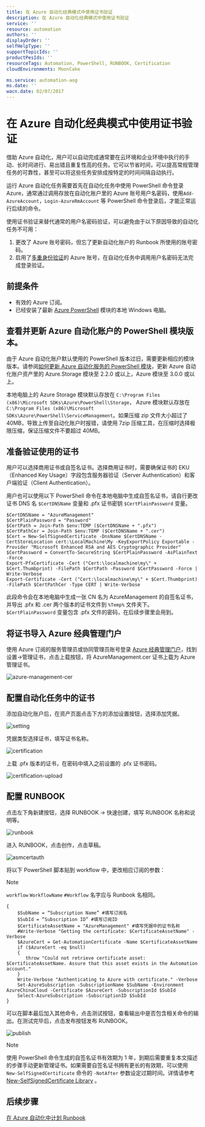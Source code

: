 ```yaml
---
title: 在 Azure 自动化经典模式中使用证书验证
description: 在 Azure 自动化经典模式中使用证书验证
service: ''
resource: automation
authors: ''
displayOrder: ''
selfHelpType: ''
supportTopicIds: ''
productPesIds: ''
resourceTags: Automation, PowerShell, RUNBOOK, Certification
cloudEnvironments: MoonCake

ms.service: automation-aog
ms.date: ''
wacn.date: 02/07/2017
---
```


# 在 Azure 自动化经典模式中使用证书验证

借助 Azure 自动化，用户可以自动完成通常要在云环境和企业环境中执行的手动、长时间进行、易出错且重复性高的任务。它可以节省时间，可以提高常规管理任务的可靠性，甚至可以将这些任务安排成按特定的时间间隔自动执行。

运行 Azure 自动化任务需要首先在自动化任务中使用 PowerShell 命令登录 Azure，通常通过调用存放在自动化账户里的 Azure 账号用户名密码，使用`Add-AzureAccount`，`Login-AzureRmAccount` 等 PowerShell 命令登录后，才能正常运行后续的命令。

使用证书验证来替代通常的用户名密码验证，可以避免由于以下原因导致的自动化任务不可用：

1. 更改了 Azure 账号密码，但忘了更新自动化账户的 Runbook 所使用的账号密码。
2. 启用了[多重身份验证](./multi-factor-authentication/index.md)的 Azure 账号，在自动化任务中调用用户名密码无法完成登录验证。

## 前提条件

- 有效的 Azure 订阅。
- 已经安装了最新 [Azure PowerShell](http://aka.ms/webpi-azps) 模块的本地 Windows 电脑。

## 查看并更新 Azure 自动化账户的 PowerShell 模块版本。

由于 Azure 自动化账户默认使用的 PowerShell 版本过旧，需要更新相应的模块版本。请参阅[如何更新 Azure 自动化服务的 PowerShell 模块](./aog-automation-powershell-module-update.md)，更新 Azure 自动化账户资产里的 Azure.Storage 模块至 2.2.0 或以上，Azure 模块至 3.0.0 或以上。

本地电脑上的 Azure Storage 模块默认存放在 `C:\Program Files (x86)\Microsoft SDKs\Azure\PowerShell\Storage`， Azure 模块默认存放在 `C:\Program Files (x86)\Microsoft SDKs\Azure\PowerShell\ServiceManagement`。如果压缩 zip 文件大小超过了 40MB，导致上传至自动化账户时报错，请使用 7zip 压缩工具，在压缩时选择极限压缩，保证压缩文件不要超过 40MB。

## 准备验证使用的证书

用户可以选择商用证书或自签名证书。选择商用证书时，需要确保证书的 EKU（Enhanced Key Usage）字段包含服务器验证（Server Authentication）和客户端验证（Client Authentication）。

用户也可以使用以下 PowerShell 命令在本地电脑中生成自签名证书，请自行更改证书 DNS 名 `$CertDNSName` 变量和 .pfx 证书密钥 `$CertPlainPassword` 变量。

```
$CertDNSName = "AzureManagement"
$CertPlainPassword = "Password"
$CertPath = Join-Path $env:TEMP ($CertDNSName + ".pfx")
$CertPathCer = Join-Path $env:TEMP ($CertDNSName + ".cer")
$Cert = New-SelfSignedCertificate -DnsName $CertDNSName -CertStoreLocation cert:\LocalMachine\My -KeyExportPolicy Exportable -Provider "Microsoft Enhanced RSA and AES Cryptographic Provider"
$CertPassword = ConvertTo-SecureString $CertPlainPassword -AsPlainText -Force
Export-PfxCertificate -Cert ("Cert:\localmachine\my\" + $Cert.Thumbprint) -FilePath $CertPath -Password $CertPassword -Force | Write-Verbose
Export-Certificate -Cert ("Cert:\localmachine\my\" + $Cert.Thumbprint) -FilePath $CertPathCer -Type CERT | Write-Verbose
```

此段命令会在本地电脑中生成一张 CN 名为 AzureManagement 的自签名证书，并导出 .pfx 和 .cer 两个版本的证书文件到 `%Temp%` 文件夹下。`$CertPlainPassword` 变量包含 .pfx 文件的密码，在后续步骤里会用到。

## 将证书导入 Azure 经典管理门户

使用 Azure 订阅的服务管理员或协同管理员账号登录 [Azure 经典管理门户](https://manage.windowsazure.cn/)，找到设置->管理证书，点击上载按钮，将 AzureManagement.cer 证书上载为 Azure 管理证书。

![azure-management-cer](./media/aog-automation-classic-cer-verification/azure-management-cer.png)

## 配置自动化任务中的证书

添加自动化账户后，在资产页面点击下方的添加设置按钮，选择添加凭据。

![setting](./media/aog-automation-classic-cer-verification/setting.png)

凭据类型选择证书，填写证书名称。

![certification](./media/aog-automation-classic-cer-verification/certification.png)

上载 .pfx 版本的证书，在密码中填入之前设置的 .pfx 证书密码。

![certification-upload](./media/aog-automation-classic-cer-verification/certification-upload.png)

## 配置 RUNBOOK

点击左下角新建按钮，选择 RUNBOOK -> 快速创建，填写 RUNBOOK 名称和说明等。

![runbook](./media/aog-automation-classic-cer-verification/runbook.png)

进入 RUNBOOK，点击创作，点击草稿。

![asmcertauth](./media/aog-automation-classic-cer-verification/asmcertauth.png)

将以下 PowerShell 脚本贴到 workflow 中，更改相应订阅的参数：

>[!NOTE]
> `workflow` `WorkflowName` `#Workflow` 名字应与 Runbook 名相同。

```
{
    $SubName = “Subscription Name” #填写订阅名
    $SubId = “Subscription ID” #填写订阅ID
    $CertificateAssetName = "AzureManagement" #填写凭据中的证书名称
    #Write-Verbose "Getting the certificate: $CertificateAssetName" -Verbose
    $AzureCert = Get-AutomationCertificate -Name $CertificateAssetName
    if ($AzureCert -eq $null)
    {
       throw "Could not retrieve certificate asset: $CertificateAssetName. Assure that this asset exists in the Automation account."
    }
    Write-Verbose "Authenticating to Azure with certificate." -Verbose
    Set-AzureSubscription -SubscriptionName $SubName -Environment AzureChinaCloud -Certificate $AzureCert -SubscriptionId $SubId 
    Select-AzureSubscription -SubscriptionID $SubId
}
```

可以在脚本最后加入其他命令，点击测试按钮，查看输出中是否包含相关命令的输出。在测试完毕后，点击发布按钮发布 RUNBOOK。

![publish](./media/aog-automation-classic-cer-verification/publish.png)

>[!NOTE]
> 使用 PowerShell 命令生成的自签名证书有效期为 1 年，到期后需要重复本文描述的步骤手动更新管理证书。如果需要自签名证书拥有更长的有效期，可以使用 `New-SelfSignedCertificate` 命令的 `-NotAfter` 参数设定过期时间。详情请参考 [New-SelfSignedCertificate Library](https://technet.microsoft.com/zh-cn/library/hh848633(v=wps.630)) 。

## 后续步骤

[在 Azure 自动化中计划 Runbook](./automation/automation-schedules.md)